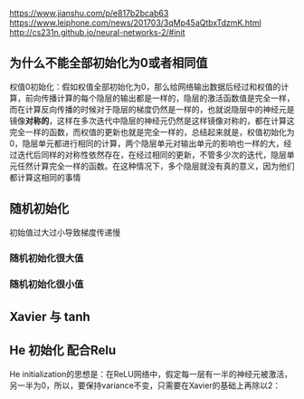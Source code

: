 

https://www.jianshu.com/p/e817b2bcab63
https://www.leiphone.com/news/201703/3qMp45aQtbxTdzmK.html
http://cs231n.github.io/neural-networks-2/#init
## 为什么不能全部初始化为0或者相同值

权值0初始化：假如权值全部初始化为0，那么给网络输出数据后经过和权值的计算，前向传播计算的每个隐层的输出都是一样的，隐层的激活函数值是完全一样，而在计算反向传播的时候对于隐层的梯度仍然是一样的，也就说隐层中的神经元是镜像**对称的**，这样在多次迭代中隐层的神经元仍然是这样镜像对称的，都在计算这完全一样的函数，而权值的更新也就是完全一样的，总结起来就是，权值初始化为0，隐层单元都进行相同的计算，两个隐层单元对输出单元的影响也一样的大，经过迭代后同样的对称性依然存在，在经过相同的更新，不管多少次的迭代，隐层单元任然计算完全一样的函数。在这种情况下，多个隐层就没有真的意义，因为他们都计算这相同的事情

## 随机初始化
初始值过大过小导致梯度传递慢

### 随机初始化很大值

### 随机初始化很小值

## Xavier 与 tanh

## He 初始化 配合Relu
He initialization的思想是：在ReLU网络中，假定每一层有一半的神经元被激活，另一半为0，所以，要保持variance不变，只需要在Xavier的基础上再除以2：

